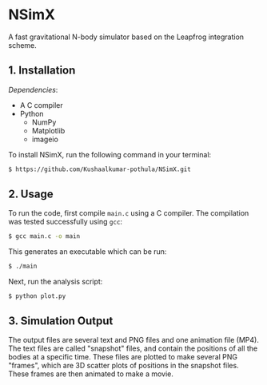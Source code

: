 # NSimX
A fast gravitational N-body simulator based on the Leapfrog integration scheme.

## 1. Installation
*Dependencies*:
- A C compiler
- Python
  - NumPy
  - Matplotlib
  - imageio


To install NSimX, run the following command in your terminal:
```bash
$ https://github.com/Kushaalkumar-pothula/NSimX.git
```

## 2. Usage
To run the code, first compile `main.c` using a C compiler. The compilation was tested successfully using `gcc`:
```bash
$ gcc main.c -o main
```
This generates an executable which can be run:
```bash
$ ./main
```
Next, run the analysis script:
```
$ python plot.py
```

## 3. Simulation Output
The output files are several text and PNG files and one animation file (MP4). The text files are called "snapshot" files, and contain the positions of all the bodies at a specific time. These files are plotted to make several PNG "frames", which are 3D scatter plots of positions in the snapshot files. These frames are then animated to make a movie.
